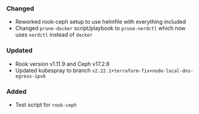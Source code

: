 ### Changed

- Reworked rook-ceph setup to use helmfile with everything included
- Changed `prune-docker` script/playbook to `prune-nerdctl` which now uses `nerdctl` instead of `docker`

### Updated

- Rook version v1.11.9 and Ceph v17.2.6
- Updated kubespray to branch `v2.22.1+terraform-fix+node-local-dns-egress-ipv6`

### Added

- Test script for `rook-ceph`
